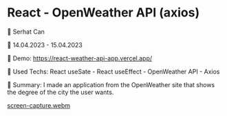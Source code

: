 # React - OpenWeather API (axios)

🔵 Serhat Can

🔵 14.04.2023 - 15.04.2023

🔵 Demo: https://react-weather-api-app.vercel.app/

🔵 Used Techs: React useSate - React useEffect - OpenWeather API - Axios

🔵 Summary: I made an application from the OpenWeather site that shows the degree of the city the user wants.

[screen-capture.webm](https://user-images.githubusercontent.com/85739464/232169768-d16fac37-b9de-4eed-bdbf-568ac4ca62fb.webm)

